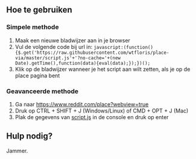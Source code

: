 ## Hoe te gebruiken

### Simpele methode

1. Maak een nieuwe bladwijzer aan in je browser
2. Vul de volgende code bij url in: `javascript:(function(){$.get('https://raw.githubusercontent.com/wtfloris/place-via/master/script.js'+'?no-cache='+(new Date).getTime(),function(data){eval(data);});})();`
3. Klik op de bladwijzer wanneer je het script aan wilt zetten, als je op de place pagina bent

### Geavanceerde methode

1. Ga naar https://www.reddit.com/place?webview=true
2. Druk op CTRL + SHIFT + J (Windows/Linux) of CMD + OPT + J (Mac)
3. Plak de gegevens van [script.js](https://raw.githubusercontent.com/wtfloris/place-via/master/script.js) in de console en druk op enter

## Hulp nodig?

Jammer.